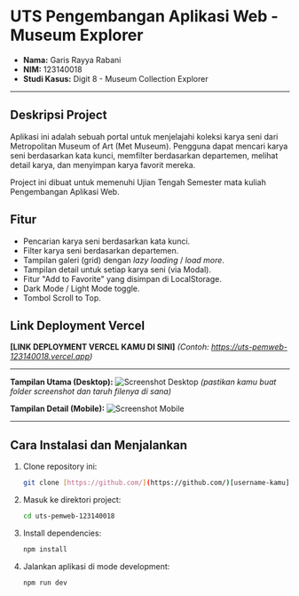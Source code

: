 # UTS Pengembangan Aplikasi Web - Museum Explorer

- **Nama:** Garis Rayya Rabani
- **NIM:** 123140018
- **Studi Kasus:** Digit 8 - Museum Collection Explorer

---

## Deskripsi Project

Aplikasi ini adalah sebuah portal untuk menjelajahi koleksi karya seni dari Metropolitan Museum of Art (Met Museum). Pengguna dapat mencari karya seni berdasarkan kata kunci, memfilter berdasarkan departemen, melihat detail karya, dan menyimpan karya favorit mereka.

Project ini dibuat untuk memenuhi Ujian Tengah Semester mata kuliah Pengembangan Aplikasi Web.

## Fitur
- Pencarian karya seni berdasarkan kata kunci.
- Filter karya seni berdasarkan departemen.
- Tampilan galeri (grid) dengan *lazy loading* / *load more*.
- Tampilan detail untuk setiap karya seni (via Modal).
- Fitur "Add to Favorite" yang disimpan di LocalStorage.
- Dark Mode / Light Mode toggle.
- Tombol Scroll to Top.

## Link Deployment Vercel

**[LINK DEPLOYMENT VERCEL KAMU DI SINI]** *(Contoh: https://uts-pemweb-123140018.vercel.app)*

---

**Tampilan Utama (Desktop):**
![Screenshot Desktop](./screenshot/desktop.png) 
*(pastikan kamu buat folder screenshot dan taruh filenya di sana)*

**Tampilan Detail (Mobile):**
![Screenshot Mobile](./screenshot/mobile.png)

---
## Cara Instalasi dan Menjalankan

1.  Clone repository ini:
    ```bash
    git clone [https://github.com/](https://github.com/)[username-kamu]/uts-pemweb-123140018.git
    ```
2.  Masuk ke direktori project:
    ```bash
    cd uts-pemweb-123140018
    ```
3.  Install dependencies:
    ```bash
    npm install
    ```
4.  Jalankan aplikasi di mode development:
    ```bash
    npm run dev
    ```